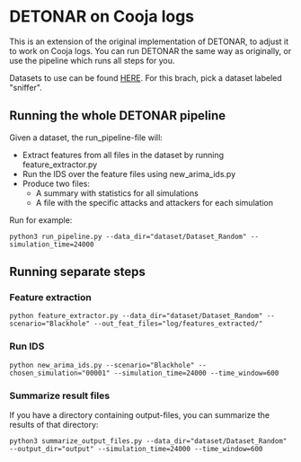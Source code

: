 # DETONAR on Cooja logs

This is an extension of the original implementation of DETONAR, to adjust it to work on Cooja logs. You can run DETONAR the same way as originally, or use the pipeline which runs all steps for you. 

Datasets to use can be found [HERE](https://github.com/vikiminki/DETONAR-cooja-datasets). For this brach, pick a dataset labeled "sniffer". 

## Running the whole DETONAR pipeline

Given a dataset, the run_pipeline-file will:

* Extract features from all files in the dataset by running feature_extractor.py
* Run the IDS over the feature files using new_arima_ids.py
* Produce two files:
   * A summary with statistics for all simulations
   * A file with the specific attacks and attackers for each simulation

Run for example:

    python3 run_pipeline.py --data_dir="dataset/Dataset_Random" --simulation_time=24000


## Running separate steps

### Feature extraction

    python feature_extractor.py --data_dir="dataset/Dataset_Random" --scenario="Blackhole" --out_feat_files="log/features_extracted/"


### Run IDS

    python new_arima_ids.py --scenario="Blackhole" --chosen_simulation="00001" --simulation_time=24000 --time_window=600

### Summarize result files
If you have a directory containing output-files, you can summarize the results of that directory:

    python3 summarize_output_files.py --data_dir="dataset/Dataset_Random" --output_dir="output" --simulation_time=24000 --time_window=600
